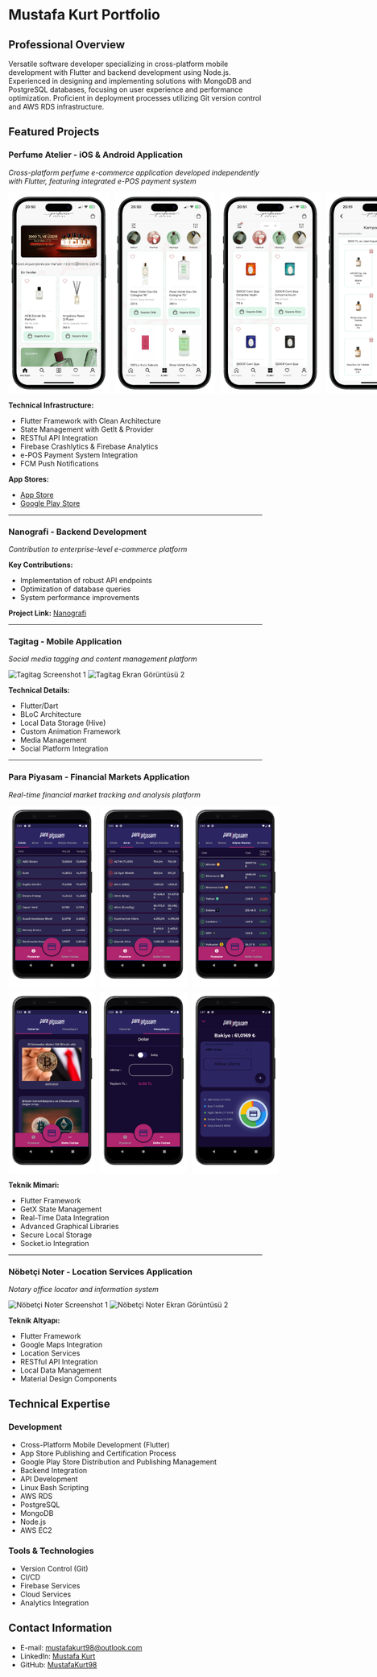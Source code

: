 # Mustafa Kurt Portfolio

## Professional Overview
Versatile software developer specializing in cross-platform mobile development with Flutter and backend development using Node.js. Experienced in designing and implementing solutions with MongoDB and PostgreSQL databases, focusing on user experience and performance optimization. Proficient in deployment processes utilizing Git version control and AWS RDS infrastructure.

## Featured Projects

### Perfume Atelier - iOS & Android Application
*Cross-platform perfume e-commerce application developed independently with Flutter, featuring integrated e-POS payment system*

<div style="display: flex; flex-direction: row; gap: 10px; justify-content: space-between; align-items: center;">
<img src="./assets/perfume_atelier/IMG_2228-portrait.png" width="200" height="400" style="object-fit: cover;">
<img src="./assets/perfume_atelier/IMG_2229-portrait.png" width="200" height="400" style="object-fit: cover;">
<img src="./assets/perfume_atelier/IMG_2230-portrait.png" width="200" height="400" style="object-fit: cover;">
<img src="./assets/perfume_atelier/IMG_2231-portrait.png" width="200" height="400" style="object-fit: cover;">
</div>


**Technical Infrastructure:**
- Flutter Framework with Clean Architecture
- State Management with GetIt & Provider
- RESTful API Integration
- Firebase Crashlytics & Firebase Analytics
- e-POS Payment System Integration
- FCM Push Notifications

**App Stores:**
- [App Store](https://apps.apple.com/tr/app/perfume-atelier/id6505069260?l=tr)
- [Google Play Store](https://play.google.com/store/apps/details?id=com.osicrew.perfume_atelier&hl=tr)

---

### Nanografi - Backend Development
*Contribution to enterprise-level e-commerce platform*

**Key Contributions:**
- Implementation of robust API endpoints
- Optimization of database queries
- System performance improvements

**Project Link:** [Nanografi](https://nanografi.com)

---

### Tagitag - Mobile Application
*Social media tagging and content management platform*

![Tagitag Screenshot 1](./assets/images/tagitag/screenshot1.png)
![Tagitag Ekran Görüntüsü 2](./assets/images/tagitag/screenshot2.png)

**Technical Details:**
- Flutter/Dart
- BLoC Architecture
- Local Data Storage (Hive)
- Custom Animation Framework
- Media Management
- Social Platform Integration

---

### Para Piyasam - Financial Markets Application
*Real-time financial market tracking and analysis platform*

<div style="display: flex; flex-direction: row; gap: 10px; justify-content: space-between; align-items: center;">
  <img src="./assets/para_piyasam/1.png" width="180" height="360" style="object-fit: cover;">
  <img src="./assets/para_piyasam/2.png" width="180" height="360" style="object-fit: cover;">
  <img src="./assets/para_piyasam/3.png" width="180" height="360" style="object-fit: cover;">
</div>
<div style="display: flex; flex-direction: row; gap: 10px; justify-content: space-between; align-items: center; margin-top: 10px;">
  <img src="./assets/para_piyasam/4.png" width="180" height="360" style="object-fit: cover;">
  <img src="./assets/para_piyasam/5.png" width="180" height="360" style="object-fit: cover;">
  <img src="./assets/para_piyasam/6.png" width="180" height="360" style="object-fit: cover;">
</div>

**Teknik Mimari:**
- Flutter Framework
- GetX State Management
- Real-Time Data Integration
- Advanced Graphical Libraries
- Secure Local Storage
- Socket.io Integration

---

### Nöbetçi Noter - Location Services Application
*Notary office locator and information system*

![Nöbetçi Noter Screenshot 1](./assets/images/nobetci_noter/screenshot1.png)
![Nöbetçi Noter Ekran Görüntüsü 2](./assets/images/nobetci_noter/screenshot2.png)

**Teknik Altyapı:**
- Flutter Framework
- Google Maps Integration
- Location Services
- RESTful API Integration
- Local Data Management
- Material Design Components

## Technical Expertise

### Development
- Cross-Platform Mobile Development (Flutter)
- App Store Publishing and Certification Process
- Google Play Store Distribution and Publishing Management
- Backend Integration
- API Development
- Linux Bash Scripting
- AWS RDS
- PostgreSQL
- MongoDB
- Node.js
- AWS EC2

### Tools & Technologies
- Version Control (Git)
- CI/CD
- Firebase Services
- Cloud Services
- Analytics Integration

## Contact Information
- E-mail: [mustafakurt98@outlook.com](mailto:mustafakurt98@outlook.com)
- LinkedIn: [Mustafa Kurt](https://linkedin.com/in/mustafakurt98)
- GitHub: [MustafaKurt98](https://github.com/mustafakurt98)
